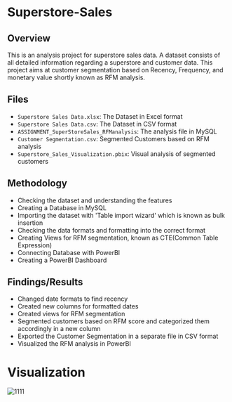 # Superstore-Sales
## Overview 
This is an analysis project for superstore sales data. A dataset consists of all detailed information regarding a superstore and customer data. This project aims at customer segmentation based on Recency, Frequency, and monetary value shortly known as RFM analysis.
## Files
- `Superstore Sales Data.xlsx`: The Dataset in Excel format
- `Superstore Sales Data.csv`: The Dataset in CSV format
- `ASSIGNMENT_SuperStoreSales_RFManalysis`: The analysis file in MySQL
- `Customer Segmentation.csv`: Segmented Customers based on RFM analysis
- `Superstore_Sales_Visualization.pbix`: Visual analysis of segmented customers
## Methodology
- Checking the dataset and understanding the features
- Creating a Database in MySQL
- Importing the dataset with 'Table import wizard' which is known as bulk insertion
- Checking the data formats and formatting into the correct format
- Creating Views for RFM segmentation, known as CTE(Common Table Expression)
- Connecting Database with PowerBI
- Creating a PowerBI Dashboard
## Findings/Results
- Changed date formats to find recency
- Created new columns for formatted dates
- Created views for RFM segmentation
- Segmented customers based on RFM score and categorized them accordingly in a new column
- Exported the Customer Segmentation in a separate file in CSV format
- Visualized the RFM analysis in PowerBI
# Visualization
![1111](https://github.com/user-attachments/assets/d1eaf8bf-9db8-47de-b1f6-7e0c9e396d10)

